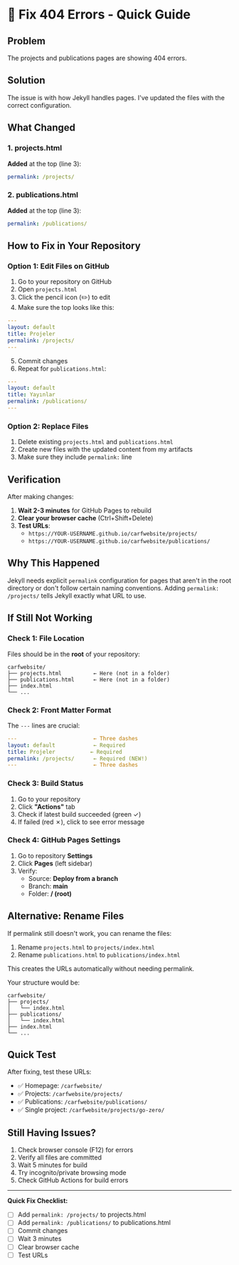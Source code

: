 # 🔧 Fix 404 Errors - Quick Guide

## Problem

The projects and publications pages are showing 404 errors.

## Solution

The issue is with how Jekyll handles pages. I've updated the files with the correct configuration.

## What Changed

### 1. projects.html
**Added** at the top (line 3):
```yaml
permalink: /projects/
```

### 2. publications.html
**Added** at the top (line 3):
```yaml
permalink: /publications/
```

## How to Fix in Your Repository

### Option 1: Edit Files on GitHub

1. Go to your repository on GitHub
2. Open `projects.html`
3. Click the pencil icon (✏️) to edit
4. Make sure the top looks like this:
```yaml
---
layout: default
title: Projeler
permalink: /projects/
---
```
5. Commit changes
6. Repeat for `publications.html`:
```yaml
---
layout: default
title: Yayınlar
permalink: /publications/
---
```

### Option 2: Replace Files

1. Delete existing `projects.html` and `publications.html`
2. Create new files with the updated content from my artifacts
3. Make sure they include `permalink:` line

## Verification

After making changes:

1. **Wait 2-3 minutes** for GitHub Pages to rebuild
2. **Clear your browser cache** (Ctrl+Shift+Delete)
3. **Test URLs**:
   - `https://YOUR-USERNAME.github.io/carfwebsite/projects/`
   - `https://YOUR-USERNAME.github.io/carfwebsite/publications/`

## Why This Happened

Jekyll needs explicit `permalink` configuration for pages that aren't in the root directory or don't follow certain naming conventions. Adding `permalink: /projects/` tells Jekyll exactly what URL to use.

## If Still Not Working

### Check 1: File Location
Files should be in the **root** of your repository:
```
carfwebsite/
├── projects.html          ← Here (not in a folder)
├── publications.html      ← Here (not in a folder)
├── index.html
└── ...
```

### Check 2: Front Matter Format
The `---` lines are crucial:
```yaml
---                        ← Three dashes
layout: default            ← Required
title: Projeler           ← Required
permalink: /projects/      ← Required (NEW!)
---                        ← Three dashes
```

### Check 3: Build Status
1. Go to your repository
2. Click **"Actions"** tab
3. Check if latest build succeeded (green ✓)
4. If failed (red ✗), click to see error message

### Check 4: GitHub Pages Settings
1. Go to repository **Settings**
2. Click **Pages** (left sidebar)
3. Verify:
   - Source: **Deploy from a branch**
   - Branch: **main**
   - Folder: **/ (root)**

## Alternative: Rename Files

If permalink still doesn't work, you can rename the files:

1. Rename `projects.html` to `projects/index.html`
2. Rename `publications.html` to `publications/index.html`

This creates the URLs automatically without needing permalink.

Your structure would be:
```
carfwebsite/
├── projects/
│   └── index.html
├── publications/
│   └── index.html
├── index.html
└── ...
```

## Quick Test

After fixing, test these URLs:
- ✅ Homepage: `/carfwebsite/`
- ✅ Projects: `/carfwebsite/projects/`
- ✅ Publications: `/carfwebsite/publications/`
- ✅ Single project: `/carfwebsite/projects/go-zero/`

## Still Having Issues?

1. Check browser console (F12) for errors
2. Verify all files are committed
3. Wait 5 minutes for build
4. Try incognito/private browsing mode
5. Check GitHub Actions for build errors

---

**Quick Fix Checklist:**
- [ ] Add `permalink: /projects/` to projects.html
- [ ] Add `permalink: /publications/` to publications.html
- [ ] Commit changes
- [ ] Wait 3 minutes
- [ ] Clear browser cache
- [ ] Test URLs
